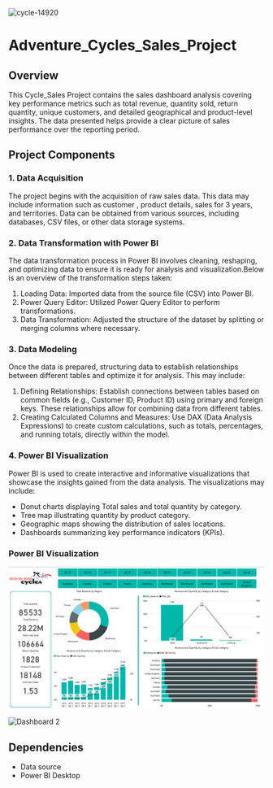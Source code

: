![cycle-14920](https://github.com/user-attachments/assets/89215f3a-3d3e-47e3-a82a-a3ea06a565f8)
# Adventure_Cycles_Sales_Project

## Overview

This Cycle_Sales Project contains the sales dashboard analysis covering key performance metrics such as total revenue, quantity sold, return quantity, unique customers, and detailed geographical and product-level insights. The data presented helps provide a clear picture of sales performance over the reporting period.

## Project Components

### 1. Data Acquisition

The project begins with the acquisition of raw sales data. This data may include information such as customer , product details, sales for 3 years, and territories. Data can be obtained from various sources, including databases, CSV files, or other data storage systems.

### 2. Data Transformation with Power BI

The data transformation process in Power BI involves cleaning, reshaping, and optimizing data to ensure it is ready for analysis and visualization.Below is an overview of the transformation steps taken:
  1. Loading Data: Imported data from the source file (CSV) into Power BI.
  2. Power Query Editor: Utilized Power Query Editor to perform transformations.
  3. Data Transformation: Adjusted the structure of the dataset by splitting or merging columns where necessary. 

### 3. Data Modeling

Once the data is prepared, structuring data to establish relationships between different tables and optimize it for analysis. This may include:
  1. Defining Relationships: Establish connections between tables based on common fields (e.g., Customer ID, Product ID) using primary and foreign keys. These relationships allow for combining data from different 
     tables.
  2.  Creating Calculated Columns and Measures: Use DAX (Data Analysis Expressions) to create custom calculations, such as totals, percentages, and running totals, directly within the model.

### 4. Power BI Visualization

Power BI is used to create interactive and informative visualizations that showcase the insights gained from the data analysis. The visualizations may include:

- Donut charts displaying Total sales and total quantity by category.
- Tree map illustrating quantity by product category.
- Geographic maps showing the distribution of sales locations.
- Dashboards summarizing key performance indicators (KPIs).

### Power BI Visualization

![Dashboard 1](https://github.com/Hardeep6dhiman/Adventure_Cycles_Sales_Project/blob/main/Dashboard_1.png)


![Dashboard 2]()


## Dependencies

- Data source
- Power BI Desktop


